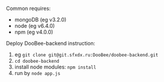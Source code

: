 Common requires:
- mongoDB (eg v3.2.0)
- node (eg v6.4.0)
- npm (eg v4.0.0)

Deploy DooBee-backend instruction:

1. eg `git clone git@git.sfxdx.ru:DooBee/doobee-backend.git`
2. `cd doobee-backend`
3. install node modules: `npm install`
4. run by `node app.js`
